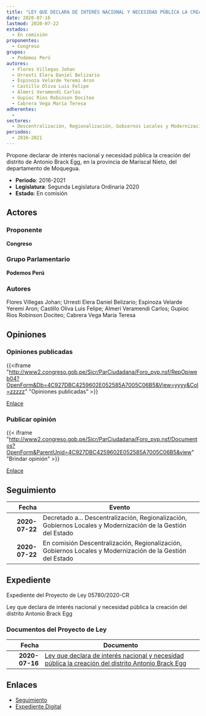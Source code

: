 ```yaml
---
title: "LEY QUE DECLARA DE INTERÉS NACIONAL Y NECESIDAD PÚBLICA LA CREACIÓN DEL DISTRITO ANTONIO BRACK EGG"
date: 2020-07-16
lastmod: 2020-07-22
estados: 
  - En comisión
proponentes: 
  - Congreso
grupos: 
  - Podemos Perú
autores: 
  - Flores Villegas Johan
  - Urresti Elera Daniel Belizario
  - Espinoza Velarde Yeremi Aron
  - Castillo Oliva Luis Felipe
  - Almerí Veramendi Carlos
  - Gupioc Rios Robinson Dociteo
  - Cabrera Vega María Teresa
adherentes: 
  - 
sectores: 
  - Descentralización, Regionalización, Gobiernos Locales y Modernización de la Gestión del Estado
periodos: 
  - 2016-2021
---
```


Propone declarar de interés nacional y necesidad pública la creación del distrito de Antonio Brack Egg, en la provincia de Mariscal Nieto, del departamento de Moquegua.

- **Periodo**: 2016-2021
- **Legislatura**: Segunda Legislatura Ordinaria 2020
- **Estado**: En comisión

## Actores

### Proponente

**Congreso**

### Grupo Parlamentario

**Podemos Perú**

### Autores

Flores Villegas Johan; Urresti Elera Daniel Belizario; Espinoza Velarde Yeremi Aron; Castillo Oliva Luis Felipe; Almerí Veramendi Carlos; Gupioc Rios Robinson Dociteo; Cabrera Vega María Teresa


## Opiniones

### Opiniones publicadas

{{<iframe "http://www2.congreso.gob.pe/Sicr/ParCiudadana/Foro_pvp.nsf/RepOpiweb04?OpenForm&Db=4C927DBC4259602E052585A7005C06B5&View=yyyy&Col=zzzzz" "Opiniones publicadas" >}}

[Enlace](http://www2.congreso.gob.pe/Sicr/ParCiudadana/Foro_pvp.nsf/RepOpiweb04?OpenForm&Db=4C927DBC4259602E052585A7005C06B5&View=yyyy&Col=zzzzz)
### Publicar opinión

{{< iframe "http://www2.congreso.gob.pe/Sicr/ParCiudadana/Foro_pvp.nsf/Documentos?OpenForm&ParentUnid=4C927DBC4259602E052585A7005C06B5&view" "Brindar opinión" >}}

[Enlace](http://www2.congreso.gob.pe/Sicr/ParCiudadana/Foro_pvp.nsf/Documentos?OpenForm&ParentUnid=4C927DBC4259602E052585A7005C06B5&view)

## Seguimiento

| Fecha | Evento |
|------:|--------|
| **2020-07-22** | Decretado a... Descentralización, Regionalización, Gobiernos Locales y Modernización de la Gestión del Estado|
| **2020-07-22** | En comisión Descentralización, Regionalización, Gobiernos Locales y Modernización de la Gestión del Estado|


## Expediente

Expediente del Proyecto de Ley 05780/2020-CR

Ley que declara de interés nacional y necesidad pública la creación del distrito Antonio Brack Egg


### Documentos del Proyecto de Ley

| Fecha | Documento |
|------:|--------|
| **2020-07-16** | [Ley que declara de interés nacional y necesidad pública la creación del distrito Antonio Brack Egg](http://www.leyes.congreso.gob.pe/Documentos/2016_2021/Proyectos_de_Ley_y_de_Resoluciones_Legislativas/PL05780-20200716.pdf) |

## Enlaces 

- [Seguimiento](http://www2.congreso.gob.pehttp://www2.congreso.gob.pe/Sicr/TraDocEstProc/CLProLey2016.nsf/f7fff46988ca05b1052578e100829cc7/8976287d391404cc052585a700759f42?OpenDocument)
- [Expediente Digital](http://www2.congreso.gob.pehttp://www2.congreso.gob.pe/Sicr/TraDocEstProc/CLProLey2016.nsf/f7fff46988ca05b1052578e100829cc7/8976287d391404cc052585a700759f42?OpenDocument&Click=05257FB7005EB655.eb71d0cf91d8294e05256cdf006b5706/$Body/0.1C6C)
